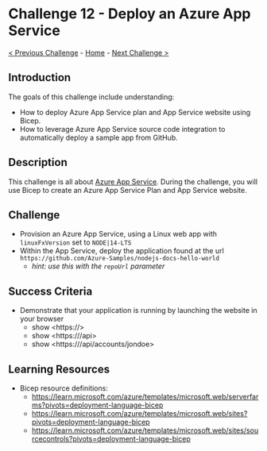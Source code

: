 # Challenge 12 - Deploy an Azure App Service

[< Previous Challenge](./Bicep-Challenge-11.md) - [Home](../README.md) - [Next Challenge >](./Bicep-Challenge-13.md)

## Introduction

The goals of this challenge include understanding:

- How to deploy Azure App Service plan and App Service website using Bicep.
- How to leverage Azure App Service source code integration to automatically deploy a sample app from GitHub.

## Description

This challenge is all about [Azure App Service](https://learn.microsoft.com/azure/app-service/overview). During the challenge, you will use Bicep to create an Azure App Service Plan and App Service website.

## Challenge

- Provision an Azure App Service, using a Linux web app with `linuxFxVersion` set to `NODE|14-LTS`
- Within the App Service, deploy the application found at the url `https://github.com/Azure-Samples/nodejs-docs-hello-world`
  - _hint: use this with the `repoUrl` parameter_

## Success Criteria

- Demonstrate that your application is running by launching the website in your browser
  - show <https://<sitename>>
  - show <https://<sitename>/api>
  - show <https://<sitename>/api/accounts/jondoe>

## Learning Resources

- Bicep resource definitions:
  - <https://learn.microsoft.com/azure/templates/microsoft.web/serverfarms?pivots=deployment-language-bicep>
  - <https://learn.microsoft.com/azure/templates/microsoft.web/sites?pivots=deployment-language-bicep>
  - <https://learn.microsoft.com/azure/templates/microsoft.web/sites/sourcecontrols?pivots=deployment-language-bicep>
